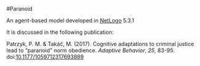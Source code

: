 #Paranoid

An agent-based model developed in [NetLogo](https://ccl.northwestern.edu/netlogo/) 5.3.1

It is discussed in the following publication:

Patrzyk, P. M. & Takáč, M. (2017). Cognitive adaptations to criminal justice lead to “paranoid” norm obedience. *Adaptive Behavior*, *25*, 83-95. doi:[10.1177/1059712317693889](http://dx.doi.org/10.1177/1059712317693889)

